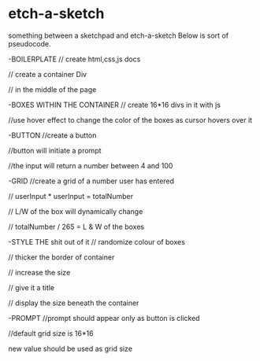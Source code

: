 # etch-a-sketch

something between a sketchpad and etch-a-sketch
Below is sort of pseudocode. 


-BOILERPLATE
   // create html,css,js docs

   // create a container Div

   // in the middle of the page

-BOXES WITHIN THE CONTAINER
   // create 16*16 divs in it with js

   //use hover effect to change the color of the boxes as cursor hovers over it

-BUTTON
   //create a button

   //button will initiate a prompt

   //the input will return a number between 4 and 100

-GRID 
   //create a grid of a number user has entered

   //   userInput * userInput = totalNumber

   //  L/W of the box will dynamically change

   //   totalNumber / 265 = L & W of the boxes

-STYLE THE shit out of it
   // randomize colour of boxes

   // thicker the border of container 

   // increase the size
   
   // give it a title

   // display the size beneath the container

-PROMPT
   //prompt should appear only as button is clicked

   //default grid size is 16*16
   
   new value should be used as grid size
   







